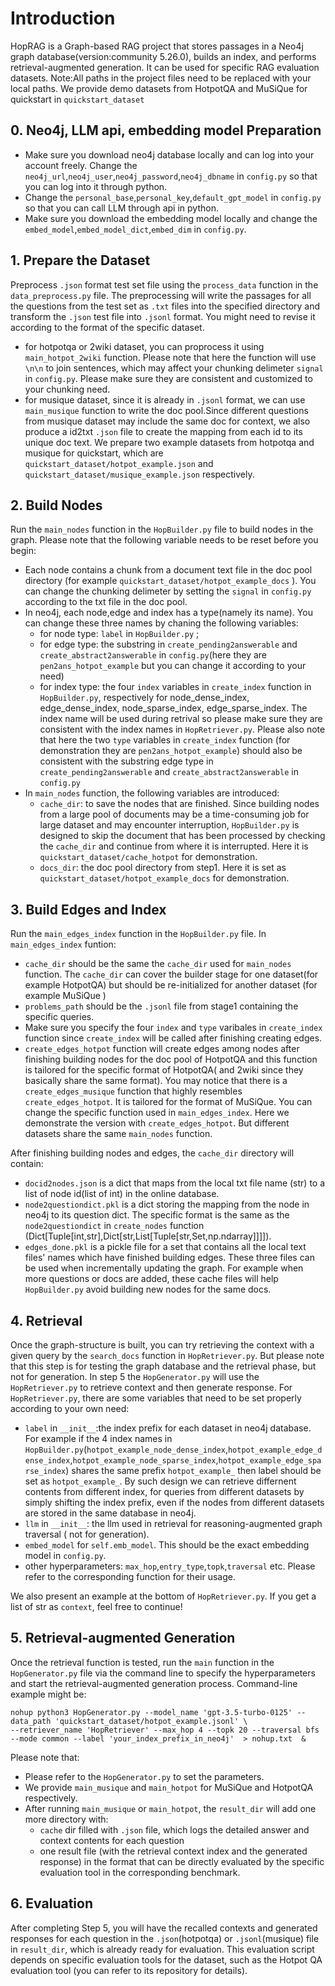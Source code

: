 # Introduction  
HopRAG is a Graph-based RAG project that stores passages in a Neo4j graph database(version:community 5.26.0), builds an index, and performs retrieval-augmented generation. It can be used for specific RAG evaluation datasets. 
Note:All paths in the project files need to be replaced with your local paths. We provide demo datasets from HotpotQA and MuSiQue for quickstart in `quickstart_dataset`

## 0. Neo4j, LLM api, embedding model Preparation
- Make sure you download neo4j database locally and can log into your account freely. Change the `neo4j_url`,`neo4j_user`,`neo4j_password`,`neo4j_dbname` in `config.py` so that you can log into it through python.
- Change the `personal_base`,`personal_key`,`default_gpt_model` in `config.py` so that you can call LLM through api in python.
- Make sure you download the embedding model locally and change the `embed_model`,`embed_model_dict`,`embed_dim` in `config.py`.

## 1. Prepare the Dataset
Preprocess `.json` format test set file using the `process_data` function in the `data_preprocess.py` file. The preprocessing will write the passages for all the questions from the test set as `.txt` files into the specified directory and transform the `.json` test file into `.jsonl` format. You might need to revise it according to the format of the specific dataset. 
- for hotpotqa or 2wiki dataset, you can proprocess it using `main_hotpot_2wiki` function. Please note that here the function will use `\n\n` to join sentences, which may affect your chunking delimeter `signal` in `config.py`. Please make sure they are consistent and customized to your chunking need. 
- for musique dataset, since it is already in `.jsonl` format, we can use `main_musique` function to write the doc pool.Since different questions from musique dataset may include the same doc for context, we also produce a id2txt `.json` file to create the mapping from each id to its unique doc text. 
We prepare two example datasets from hotpotqa and musique for quickstart, which are `quickstart_dataset/hotpot_example.json` and `quickstart_dataset/musique_example.json` respectively.


## 2. Build Nodes  
Run the `main_nodes` function in the `HopBuilder.py` file to build nodes in the graph. Please note that the following variable needs to be reset before you begin:
- Each node contains a chunk from a document text file in the doc pool directory (for example `quickstart_dataset/hotpot_example_docs` ). You can change the chunking delimeter by setting the `signal` in `config.py` according to the txt file in the doc pool.  
- In neo4j, each node,edge and index has a type(namely its name). You can change these three names by chaning the following variables:
    - for node type: `label` in `HopBuilder.py` ; 
    - for edge type: the substring in `create_pending2answerable` and `create_abstract2answerable` in `config.py`(here they are `pen2ans_hotpot_example` but you can change it according to your need)
    - for index type: the four `index` variables in `create_index` function in `HopBuilder.py`, respectively for node_dense_index, edge_dense_index, node_sparse_index, edge_sparse_index. The index name will be used during retrival so please make sure they are consistent with the index names in `HopRetriever.py`. Please also note that here the two `type` variables in `create_index` function (for demonstration they are `pen2ans_hotpot_example`) should also be consistent with the substring edge type in `create_pending2answerable` and `create_abstract2answerable` in `config.py`
- In `main_nodes` function, the following variables are introduced:
    - `cache_dir`: to save the nodes that are finished. Since building nodes from a large pool of documents may be a time-consuming job for large dataset and may encounter interruption, `HopBuilder.py` is designed to skip the document that has been processed by checking the `cache_dir` and continue from where it is interrupted. Here it is `quickstart_dataset/cache_hotpot` for demonstration.
    - `docs_dir`: the doc pool directory from step1. Here it is set as `quickstart_dataset/hotpot_example_docs` for demonstration.


## 3. Build Edges and Index
Run the `main_edges_index` function in the `HopBuilder.py` file.
In `main_edges_index` funtion:
- `cache_dir` should be the same the `cache_dir` used for `main_nodes` function. The `cache_dir` can cover the builder stage for one dataset(for example  HotpotQA) but should be re-initialized for another dataset (for example MuSiQue )
- `problems_path` should be the `.jsonl` file from stage1 containing the specific queries.
- Make sure you specify the four `index` and `type` varibales in `create_index` function since `create_index` will be called after finishing creating edges. 
- `create_edges_hotpot` function will create edges among nodes after finishing building nodes for the doc pool of HotpotQA and this function is tailored for the specific format of HotpotQA( and 2wiki since they basically share the same format). You may notice that there is a `create_edges_musique` function that highly resembles `create_edges_hotpot`. It is tailored for the format of MuSiQue. You can change the specific function used in `main_edges_index`. Here we demonstrate the version with `create_edges_hotpot`. But different datasets share the same `main_nodes` function. 

After finishing building nodes and edges, the `cache_dir` directory will contain:
- `docid2nodes.json` is a dict that maps from the local txt file name (str) to a list of node id(list of int) in the online database.  
- `node2questiondict.pkl` is a dict storing the mapping from the node in neo4j to its question dict. The specific format is the same as the `node2questiondict` in `create_nodes` function (Dict[Tuple[int,str],Dict[str,List[Tuple[str,Set,np.ndarray]]]]).
- `edges_done.pkl` is a pickle file for a set that contains all the local text files' names which have finished building edges. 
These three files can be used when incrementally updating the graph. For example when more questions or docs are added, these cache files will help `HopBuilder.py` avoid building new nodes for the same docs.
## 4. Retrieval
Once the graph-structure is built, you can try retrieving the context with a given query by the `search_docs` function in `HopRetriever.py`. But please note that this step is for testing the graph database and the retrieval phase, but not for generation. In step 5 the `HopGenerator.py` will use the `HopRetriever.py` to retrieve context and then generate response. For `HopRetriever.py`, there are some variables that need to be set properly according to your own need:
- `label` in `__init__`:the index prefix for each dataset in neo4j database. For example if the 4 index names in `HopBuilder.py`(`hotpot_example_node_dense_index`,`hotpot_example_edge_dense_index`,`hotpot_example_node_sparse_index`,`hotpot_example_edge_sparse_index`) shares the same prefix `hotpot_example_` then label should be set as `hotpot_example_`. By such design we can retrieve differnent contents from different index, for queries from different datasets by simply shifting the index prefix, even if the nodes from different datasets are stored in the same database in neo4j.
- `llm` in `__init__`: the llm used in retrieval for reasoning-augmented graph traversal ( not for generation).
- `embed_model` for `self.emb_model`. This should be the exact embedding model in `config.py`.
- other hyperparameters: `max_hop`,`entry_type`,`topk`,`traversal` etc. Please refer to the corresponding function for their usage.

We also present an example at the bottom of `HopRetriever.py`. If you get a list of str as `context`, feel free to continue!


## 5. Retrieval-augmented Generation  
Once the retrieval function is tested, run the `main` function in the `HopGenerator.py` file via the command line to specify the hyperparameters and start the retrieval-augmented generation process. Command-line example might be:
```
nohup python3 HopGenerator.py --model_name 'gpt-3.5-turbo-0125' --data_path 'quickstart_dataset/hotpot_example.jsonl' \
--retriever_name 'HopRetriever' --max_hop 4 --topk 20 --traversal bfs --mode common --label 'your_index_prefix_in_neo4j'  > nohup.txt  &
```
Please note that:
- Please refer to the `HopGenerator.py` to set the parameters.
- We provide `main_musique` and `main_hotpot` for MuSiQue and HotpotQA respectively.
- After running `main_musique` or `main_hotpot`, the  `result_dir` will add one more directory with:
    - `cache` dir filled with `.json` file, which logs the detailed answer and context contents for each question
    - one result file (with the retrieval context index and the generated response) in the format that can be directly evaluated by the specific evaluation tool in the corresponding benchmark.

## 6. Evaluation  
After completing Step 5, you will have the recalled contexts and generated responses for each question in the `.json`(hotpotqa)  or `.jsonl`(musique) file in `result_dir`, which is already ready for evaluation. This evaluation script depends on specific evaluation tools for the dataset, such as the Hotpot QA evaluation tool (you can refer to its repository for details).
